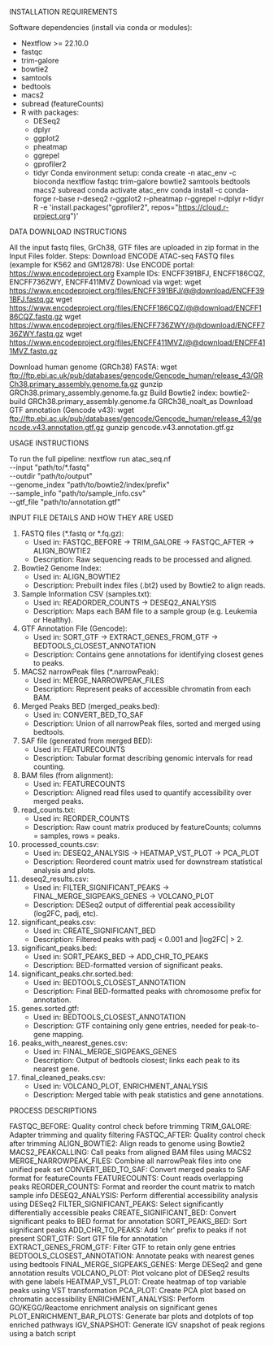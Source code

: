 INSTALLATION REQUIREMENTS


Software dependencies (install via conda or modules):
- Nextflow >= 22.10.0
- fastqc
- trim-galore
- bowtie2
- samtools
- bedtools
- macs2
- subread (featureCounts)
- R with packages:
    * DESeq2
    * dplyr
    * ggplot2
    * pheatmap
    * ggrepel
    * gprofiler2
    * tidyr
Conda environment setup:
conda create -n atac_env -c bioconda nextflow fastqc trim-galore bowtie2 samtools bedtools macs2 subread
conda activate atac_env
conda install -c conda-forge r-base r-deseq2 r-ggplot2 r-pheatmap r-ggrepel r-dplyr r-tidyr
R -e 'install.packages("gprofiler2", repos="https://cloud.r-project.org")'






DATA DOWNLOAD INSTRUCTIONS


All the input fastq files, GrCh38, GTF files are uploaded in zip format in the Input Files folder.
Steps:
Download ENCODE ATAC-seq FASTQ files (example for K562 and GM12878):
Use ENCODE portal: https://www.encodeproject.org
Example IDs: ENCFF391BFJ, ENCFF186CQZ, ENCFF736ZWY, ENCFF411MVZ
Download via wget:
wget https://www.encodeproject.org/files/ENCFF391BFJ/@@download/ENCFF391BFJ.fastq.gz
wget https://www.encodeproject.org/files/ENCFF186CQZ/@@download/ENCFF186CQZ.fastq.gz
wget https://www.encodeproject.org/files/ENCFF736ZWY/@@download/ENCFF736ZWY.fastq.gz
wget https://www.encodeproject.org/files/ENCFF411MVZ/@@download/ENCFF411MVZ.fastq.gz


Download human genome (GRCh38) FASTA:
wget ftp://ftp.ebi.ac.uk/pub/databases/gencode/Gencode_human/release_43/GRCh38.primary_assembly.genome.fa.gz
gunzip GRCh38.primary_assembly.genome.fa.gz
Build Bowtie2 index:
bowtie2-build GRCh38.primary_assembly.genome.fa GRCh38_noalt_as
Download GTF annotation (Gencode v43):
wget ftp://ftp.ebi.ac.uk/pub/databases/gencode/Gencode_human/release_43/gencode.v43.annotation.gtf.gz
gunzip gencode.v43.annotation.gtf.gz




USAGE INSTRUCTIONS


To run the full pipeline:
nextflow run atac_seq.nf \
  --input "path/to/*.fastq" \
  --outdir "path/to/output" \
  --genome_index "path/to/bowtie2/index/prefix" \
  --sample_info "path/to/sample_info.csv" \
  --gtf_file "path/to/annotation.gtf"






INPUT FILE DETAILS AND HOW THEY ARE USED




1. FASTQ files (*.fastq or *.fq.gz):
   - Used in: FASTQC_BEFORE → TRIM_GALORE → FASTQC_AFTER → ALIGN_BOWTIE2
   - Description: Raw sequencing reads to be processed and aligned.
2. Bowtie2 Genome Index:
   - Used in: ALIGN_BOWTIE2
   - Description: Prebuilt index files (.bt2) used by Bowtie2 to align reads.
3. Sample Information CSV (samples.txt):
   - Used in: READORDER_COUNTS → DESEQ2_ANALYSIS
   - Description: Maps each BAM file to a sample group (e.g. Leukemia or Healthy).
4. GTF Annotation File (Gencode):
   - Used in: SORT_GTF → EXTRACT_GENES_FROM_GTF → BEDTOOLS_CLOSEST_ANNOTATION
   - Description: Contains gene annotations for identifying closest genes to peaks.
5. MACS2 narrowPeak files (*.narrowPeak):
   - Used in: MERGE_NARROWPEAK_FILES
   - Description: Represent peaks of accessible chromatin from each BAM.
6. Merged Peaks BED (merged_peaks.bed):
   - Used in: CONVERT_BED_TO_SAF
   - Description: Union of all narrowPeak files, sorted and merged using bedtools.
7. SAF file (generated from merged BED):
   - Used in: FEATURECOUNTS
   - Description: Tabular format describing genomic intervals for read counting.
8. BAM files (from alignment):
   - Used in: FEATURECOUNTS
   - Description: Aligned read files used to quantify accessibility over merged peaks.
9. read_counts.txt:
   - Used in: REORDER_COUNTS
   - Description: Raw count matrix produced by featureCounts; columns = samples, rows = peaks.
10. processed_counts.csv:
    - Used in: DESEQ2_ANALYSIS → HEATMAP_VST_PLOT → PCA_PLOT
    - Description: Reordered count matrix used for downstream statistical analysis and plots.
11. deseq2_results.csv:
    - Used in: FILTER_SIGNIFICANT_PEAKS → FINAL_MERGE_SIGPEAKS_GENES → VOLCANO_PLOT
    - Description: DESeq2 output of differential peak accessibility (log2FC, padj, etc).
12. significant_peaks.csv:
    - Used in: CREATE_SIGNIFICANT_BED
    - Description: Filtered peaks with padj < 0.001 and |log2FC| > 2.
13. significant_peaks.bed:
    - Used in: SORT_PEAKS_BED → ADD_CHR_TO_PEAKS
    - Description: BED-formatted version of significant peaks.
14. significant_peaks.chr.sorted.bed:
    - Used in: BEDTOOLS_CLOSEST_ANNOTATION
    - Description: Final BED-formatted peaks with chromosome prefix for annotation.
15. genes.sorted.gtf:
    - Used in: BEDTOOLS_CLOSEST_ANNOTATION
    - Description: GTF containing only gene entries, needed for peak-to-gene mapping.
16. peaks_with_nearest_genes.csv:
    - Used in: FINAL_MERGE_SIGPEAKS_GENES
    - Description: Output of bedtools closest; links each peak to its nearest gene.
17. final_cleaned_peaks.csv:
    - Used in: VOLCANO_PLOT, ENRICHMENT_ANALYSIS
    - Description: Merged table with peak statistics and gene annotations.








PROCESS DESCRIPTIONS


FASTQC_BEFORE: Quality control check before trimming
TRIM_GALORE: Adapter trimming and quality filtering
FASTQC_AFTER: Quality control check after trimming
ALIGN_BOWTIE2: Align reads to genome using Bowtie2
MACS2_PEAKCALLING: Call peaks from aligned BAM files using MACS2
MERGE_NARROWPEAK_FILES: Combine all narrowPeak files into one unified peak set
CONVERT_BED_TO_SAF: Convert merged peaks to SAF format for featureCounts
FEATURECOUNTS: Count reads overlapping peaks
REORDER_COUNTS: Format and reorder the count matrix to match sample info
DESEQ2_ANALYSIS: Perform differential accessibility analysis using DESeq2
FILTER_SIGNIFICANT_PEAKS: Select significantly differentially accessible peaks
CREATE_SIGNIFICANT_BED: Convert significant peaks to BED format for annotation
SORT_PEAKS_BED: Sort significant peaks
ADD_CHR_TO_PEAKS: Add 'chr' prefix to peaks if not present
SORT_GTF: Sort GTF file for annotation
EXTRACT_GENES_FROM_GTF: Filter GTF to retain only gene entries
BEDTOOLS_CLOSEST_ANNOTATION: Annotate peaks with nearest genes using bedtools
FINAL_MERGE_SIGPEAKS_GENES: Merge DESeq2 and gene annotation results
VOLCANO_PLOT: Plot volcano plot of DESeq2 results with gene labels
HEATMAP_VST_PLOT: Create heatmap of top variable peaks using VST transformation
PCA_PLOT: Create PCA plot based on chromatin accessibility
ENRICHMENT_ANALYSIS: Perform GO/KEGG/Reactome enrichment analysis on significant genes
PLOT_ENRICHMENT_BAR_PLOTS: Generate bar plots and dotplots of top enriched pathways
IGV_SNAPSHOT: Generate IGV snapshot of peak regions using a batch script
